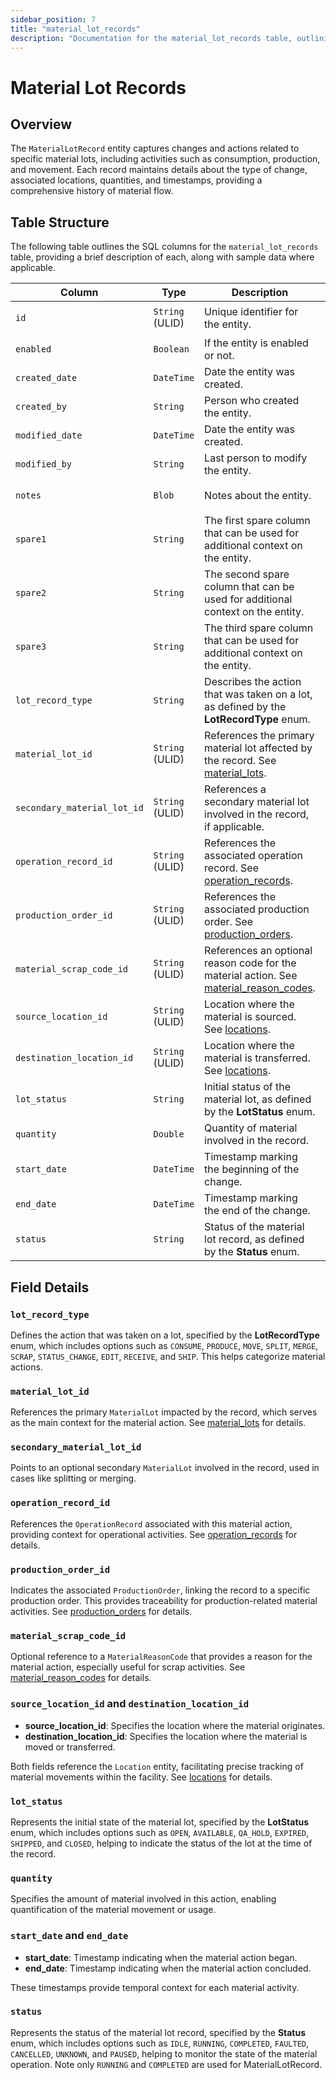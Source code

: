 ```yaml
---
sidebar_position: 7
title: "material_lot_records"
description: "Documentation for the material_lot_records table, outlining its columns and structure."
---
```


# Material Lot Records

## Overview

The `MaterialLotRecord` entity captures changes and actions related to specific material lots, including activities such
as consumption, production, and movement. Each record maintains details about the type of change, associated locations,
quantities, and timestamps, providing a comprehensive history of material flow.

## Table Structure

The following table outlines the SQL columns for the `material_lot_records` table, providing a brief description of
each, along with sample data where applicable.

| Column                      | Type            | Description                                                                                                                      | Example                              |
|-----------------------------|-----------------|----------------------------------------------------------------------------------------------------------------------------------|--------------------------------------|
| `id`                        | `String` (ULID) | Unique identifier for the entity.                                                                                                | `01JAP8RJBN-8ZTPXSGY-J9GSDPE1`       |
| `enabled`                   | `Boolean`       | If the entity is enabled or not.                                                                                                 | `true`                               |
| `created_date`              | `DateTime`      | Date the entity was created.                                                                                                     | `2024-12-31T19:48:44Z`               |
| `created_by`                | `String`        | Person who created the entity.                                                                                                   | `TamakiMES`                          |
| `modified_date`             | `DateTime`      | Date the entity was created.                                                                                                     | `2024-12-31T19:48:44Z`               |
| `modified_by`               | `String`        | Last person to modify the entity.                                                                                                | `TamakiMES`                          |
| `notes`                     | `Blob`          | Notes about the entity.                                                                                                          | `This entity has these extra notes`  |
| `spare1`                    | `String`        | The first spare column that can be used for additional context on the entity.                                                    | `some extra context 1`               |
| `spare2`                    | `String`        | The second spare column that can be used for additional context on the entity.                                                   | `some extra context 2`               |
| `spare3`                    | `String`        | The third spare column that can be used for additional context on the entity.                                                    | `some extra context 3`               |
| `lot_record_type`           | `String`        | Describes the action that was taken on a lot, as defined by the **LotRecordType** enum.                                          | `CONSUME`                            |
| `material_lot_id`           | `String` (ULID) | References the primary material lot affected by the record. See [material_lots](../material-model/material-lot).                 | `01JAP8R5RT-3FPXQABY-7KQZT6VF`       |
| `secondary_material_lot_id` | `String` (ULID) | References a secondary material lot involved in the record, if applicable.                                                       | `01JAP8RJBN-9WTGQRQW-Y3XCRTXF`       |
| `operation_record_id`       | `String` (ULID) | References the associated operation record. See [operation_records](../operation-model/operation-record).                        | `01JAP8RJBN-4VYZUKE1-LY2QHV8X`       |
| `production_order_id`       | `String` (ULID) | References the associated production order. See [production_orders](../production-order-model/production-order).                 | `01JAP8RJBN-7KQZT6VF-Q5VUZYPW`       |
| `material_scrap_code_id`    | `String` (ULID) | References an optional reason code for the material action. See [material_reason_codes](../material-model/material-reason-code). | `01JAP8R5RT-3FPXQABY-7KQZT6VF`       |
| `source_location_id`        | `String` (ULID) | Location where the material is sourced. See [locations](../location-model/location).                                             | `01JAP8RJBN-4VYZUKE1-LY2QHV8X`       |
| `destination_location_id`   | `String` (ULID) | Location where the material is transferred. See [locations](../location-model/location).                                         | `01JAP8RJBN-8ZTPXSGY-J9GSDPE1`       |
| `lot_status`                | `String`        | Initial status of the material lot, as defined by the **LotStatus** enum.                                                        | `OPEN`                               |
| `quantity`                  | `Double`        | Quantity of material involved in the record.                                                                                     | `100.5`                              |
| `start_date`                | `DateTime`      | Timestamp marking the beginning of the change.                                                                                   | `2024-05-10T08:00:00Z`               |
| `end_date`                  | `DateTime`      | Timestamp marking the end of the change.                                                                                         | `2024-05-10T10:00:00Z`               |
| `status`                    | `String`        | Status of the material lot record, as defined by the **Status** enum.                                                            | `RUNNING`                            |

## Field Details

### `lot_record_type`

Defines the action that was taken on a lot, specified by the **LotRecordType** enum, which includes options such as 
`CONSUME`, `PRODUCE`, `MOVE`, `SPLIT`, `MERGE`, `SCRAP`, `STATUS_CHANGE`, `EDIT`, `RECEIVE`, and `SHIP`. This helps categorize material actions.

### `material_lot_id`

References the primary `MaterialLot` impacted by the record, which serves as the main context for the material action.
See [material_lots](../material-model/material-lot) for details.

### `secondary_material_lot_id`

Points to an optional secondary `MaterialLot` involved in the record, used in cases like splitting or merging.

### `operation_record_id`

References the `OperationRecord` associated with this material action, providing context for operational activities.
See [operation_records](../operation-model/operation-record) for details.

### `production_order_id`

Indicates the associated `ProductionOrder`, linking the record to a specific production order. This provides
traceability for production-related material activities.
See [production_orders](../production-order-model/production-order) for details.

### `material_scrap_code_id`

Optional reference to a `MaterialReasonCode` that provides a reason for the material action, especially useful for scrap
activities.
See [material_reason_codes](../material-model/material-reason-code) for details.

### `source_location_id` and `destination_location_id`

- **source_location_id**: Specifies the location where the material originates.
- **destination_location_id**: Specifies the location where the material is moved or transferred.

Both fields reference the `Location` entity, facilitating precise tracking of material movements within the facility.
See [locations](../location-model/location) for details.

### `lot_status`

Represents the initial state of the material lot, specified by the **LotStatus** enum, which includes options such as 
`OPEN`, `AVAILABLE`, `QA_HOLD`, `EXPIRED`, `SHIPPED`, and `CLOSED`, helping to indicate the status of the lot at the time of the record.

### `quantity`

Specifies the amount of material involved in this action, enabling quantification of the material movement or usage.

### `start_date` and `end_date`

- **start_date**: Timestamp indicating when the material action began.
- **end_date**: Timestamp indicating when the material action concluded.

These timestamps provide temporal context for each material activity.

### `status`

Represents the status of the material lot record, specified by the **Status** enum, which includes options such as 
`IDLE`, `RUNNING`, `COMPLETED`, `FAULTED`, `CANCELLED`, `UNKNOWN`, and `PAUSED`, helping to monitor the state of the material operation.
Note only `RUNNING` and `COMPLETED` are used for MaterialLotRecord.